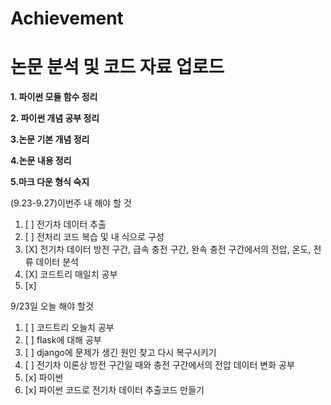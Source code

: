 # Achievement
논문 분석 및 코드 자료 업로드
=====================
**1. 파이썬 모듈 함수 정리**

**2. 파이썬 개념 공부 정리**

**3.논문 기본 개념 정리**

**4.논문 내용 정리**

**5.마크 다운 형식 숙지**




(9.23-9.27)이번주 내 해야 할 것
1. [ ] 전기차 데이터 추출 
2. [ ] 전처리 코드 복습 및 내 식으로 구성
6. [X] 전기차 데이터 방전 구간, 급속 충전 구간, 완속 충전 구간에서의 전압, 온도, 전류 데이터 분석
7. [X] 코드트리 매일치 공부
8. [x] 


9/23일 오늘 해야 할것

1. [ ] 코드트리 오늘치 공부
2. [ ] flask에 대해 공부
3. [ ] django에 문제가 생긴 원인 찾고 다시 복구시키기
4. [ ] 전기차 이론상 방전 구간일 때와 충전 구간에서의 전압 데이터 변화 공부
5. [x] 파이썬 
6. [x] 파이썬 코드로 전기차 데이터 추출코드 만들기
